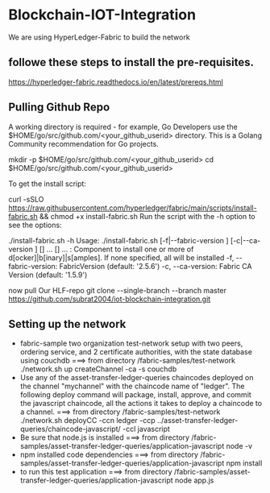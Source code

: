 # Blockchain-IOT-Integration
We are using HyperLedger-Fabric to build the network

followe these steps to install the pre-requisites.
---------------------------------------------------------
https://hyperledger-fabric.readthedocs.io/en/latest/prereqs.html

Pulling Github Repo
---------------------------------------------------------
A working directory is required - for example, Go Developers use the $HOME/go/src/github.com/<your_github_userid> directory.  This is a Golang Community recommendation for Go projects.

mkdir -p $HOME/go/src/github.com/<your_github_userid>
cd $HOME/go/src/github.com/<your_github_userid>

To get the install script:

curl -sSLO https://raw.githubusercontent.com/hyperledger/fabric/main/scripts/install-fabric.sh && chmod +x install-fabric.sh
Run the script with the -h option to see the options:

./install-fabric.sh -h
Usage: ./install-fabric.sh [-f|--fabric-version <arg>] [-c|--ca-version <arg>] <comp-1> [<comp-2>] ... [<comp-n>] ...
        <comp>: Component to install one or more of  d[ocker]|b[inary]|s[amples]. If none specified, all will be installed
        -f, --fabric-version: FabricVersion (default: '2.5.6')
        -c, --ca-version: Fabric CA Version (default: '1.5.9')


now pull Our HLF-repo
git clone --single-branch --branch master https://github.com/subrat2004/iot-blockchain-integration.git

Setting up the network
---------------------------------------------------------
- fabric-sample two organization test-network setup with two peers, ordering service,
  and 2 certificate authorities, with the state database using couchdb
         ===> from directory /fabric-samples/test-network
         ./network.sh up createChannel -ca -s couchdb
 - Use any of the asset-transfer-ledger-queries chaincodes deployed on the channel "mychannel"
   with the chaincode name of "ledger". The following deploy command will package,
   install, approve, and commit the javascript chaincode, all the actions it takes
   to deploy a chaincode to a channel.
         ===> from directory /fabric-samples/test-network
         ./network.sh deployCC -ccn ledger -ccp ../asset-transfer-ledger-queries/chaincode-javascript/ -ccl javascript
 - Be sure that node.js is installed
         ===> from directory /fabric-samples/asset-transfer-ledger-queries/application-javascript
         node -v
 - npm installed code dependencies
         ===> from directory /fabric-samples/asset-transfer-ledger-queries/application-javascript
         npm install
 - to run this test application
         ===> from directory /fabric-samples/asset-transfer-ledger-queries/application-javascript
         node app.js
   

